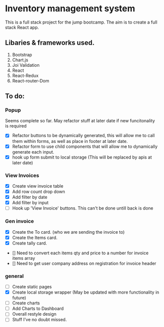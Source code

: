 # Inventory management system

This is a full stack project for the jump bootcamp. The aim is to create a full stack React app.

## Libaries & frameworks used.

1. Bootstrap
2. Chart.js
3. Joi Validation
4. React
5. React-Redux
6. React-router-Dom

## To do:

### Popup

Seems complete so far. May refactor stuff at later date if new funcitonality is required

- [x] Refactor buttons to be dynamically generated, this will allow me to call them within forms, as well as place in footer at later date.
- [x] Refactor form to use child components that will allow me to dynamically generate each input.
- [x] hook up form submit to local storage (This will be replaced by apis at later date)

### View Invoices

- [x] Create view invoice table
- [x] Add row count drop down
- [x] Add filter by date
- [x] Add filter by input
- [ ] Hook up 'View Invoice' buttons. This can't be done untill back is done

### Gen invoice

- [x] Create the To card. (who we are sending the invoice to)
- [x] Create the Items card.
- [x] Create tally card.
- [] Need to convert each items qty and price to a number for invoice items array
- [] Need to get user company address on registration for invoice header

### general

- [ ] Create static pages
- [x] Create local storage wrapper (May be updated with more functionality in future)
- [ ] Create charts
- [ ] Add Charts to Dashboard
- [ ] Overall restyle design
- [ ] Stuff I've no doubt missed.
